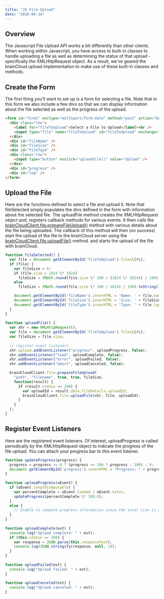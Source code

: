```yaml
---
title: "JS File Upload"
date: "2016-04-14"
---
```


## Overview

The Javascript File Upload API works a bit differently than other clients. When working within Javascript, you have access to built-in classes to handle uploading a file as well as determining the status of that upload - specifically the XMLHttpRequest object. As a result, we've geared the brainCloud upload implementation to make use of these built-in classes and methods.

## Create the Form

The first thing you'll want to set up is a form for selecting a file. Note that in this form we also include a few divs so that we can display information about the file selected as well as the progress of the upload.
```html
<form id="form1" enctype="multipart/form-data" method="post" action="Upload.aspx">
  <div class="row">
    <label for="fileToUpload">Select a File to Upload</label><br />
    <input type="file" name="fileToUpload" id="fileToUpload" onchange="fileSelected();" />
  </div>
  <div id="fileName" />
  <div id="fileSize" />
  <div id="fileType" />
  <div class="row">
    <input type="button" onclick="uploadFile()" value="Upload" />
  </div>
  <div id="progress" />
  <div id="log" />
</form>
```
## Upload the File

Here are the functions defined to select a file and upload it. Note that fileSelected simply populates the divs defined in the form with information about the selected file. The uploadFile method creates the XMLHttpRequest object and, registers callback methods for various events. It then calls the [brainCloudClient.file.prepareFileUpload()](/apidocs/apiref/index.html#preparefileupload-js-only) method with various details about the file being uploaded. The callback of this method will then (on success) start the upload of the file to the brainCloud server using the [brainCloudClient.file.uploadFile()](/apidocs/apiref/index.html#uploadfile-js-only) method. and starts the upload of the file with brainCloud.
```js
function fileSelected() {
  var file = document.getElementById('fileToUpload').files\[0\];
  if (file) {
    var fileSize = 0;
    if (file.size > 1024 \* 1024)
      fileSize = (Math.round(file.size \* 100 / (1024 \* 1024)) / 100).toString() + 'MB';
    else
      fileSize = (Math.round(file.size \* 100 / 1024) / 100).toString() + 'KB';

    document.getElementById('fileName').innerHTML = 'Name: ' + file.name;
    document.getElementById('fileSize').innerHTML = 'Size: ' + fileSize;
    document.getElementById('fileType').innerHTML = 'Type: ' + file.type;
  }
}
		
function uploadFile() {
  var xhr = new XMLHttpRequest();
  var file = document.getElementById('fileToUpload').files\[0\];
  var fileSize = file.size;
		
  // register event listeners
  xhr.upload.addEventListener("progress", uploadProgress, false);
  xhr.addEventListener("load", uploadComplete, false);
  xhr.addEventListener("error", uploadFailed, false);
  xhr.addEventListener("abort", uploadCanceled, false);

  brainCloudClient.file.prepareFileUpload(
    "path", "filename", true, true, fileSize, 
    function(result) {
      if (result.status == 200) {
        var uploadId = result.data.fileDetails.uploadId;
        brainCloudClient.file.uploadFile(xhr, file, uploadId);
      }
    }
  );
}
```
## Register Event Listeners

Here are the registered event listeners. Of interest, uploadProgress is called periodically by the XMLHttpRequest object to indicate the progress of the file upload. You can attach your progress bar to this event listener.
```js
function updateProgress(progress) {
  progress = progress >= 0 ? (progress <= 100 ? progress : 100) : 0;
  document.getElementById('progress').innerHTML = "Progress: " + progress + "%";
}
	
function uploadProgress(oEvent) {
  if (oEvent.lengthComputable) {
    var percentComplete = oEvent.loaded / oEvent.total;
    updateProgress(percentComplete \* 100.0);
  }
  else {
    // Unable to compute progress information since the total size is unknown
  }
}
	
function uploadComplete(evt) {
  console.log("Upload complete: " + evt);
  if (this.status == 200) {
    var response = JSON.parse(this.responseText);
    console.log(JSON.stringify(response, null, 2));
  }
}
	
function uploadFailed(evt) {
  console.log("Upload failed: " + evt);
}
	
function uploadCanceled(evt) {
  console.log("Upload canceled: " + evt);
}
```